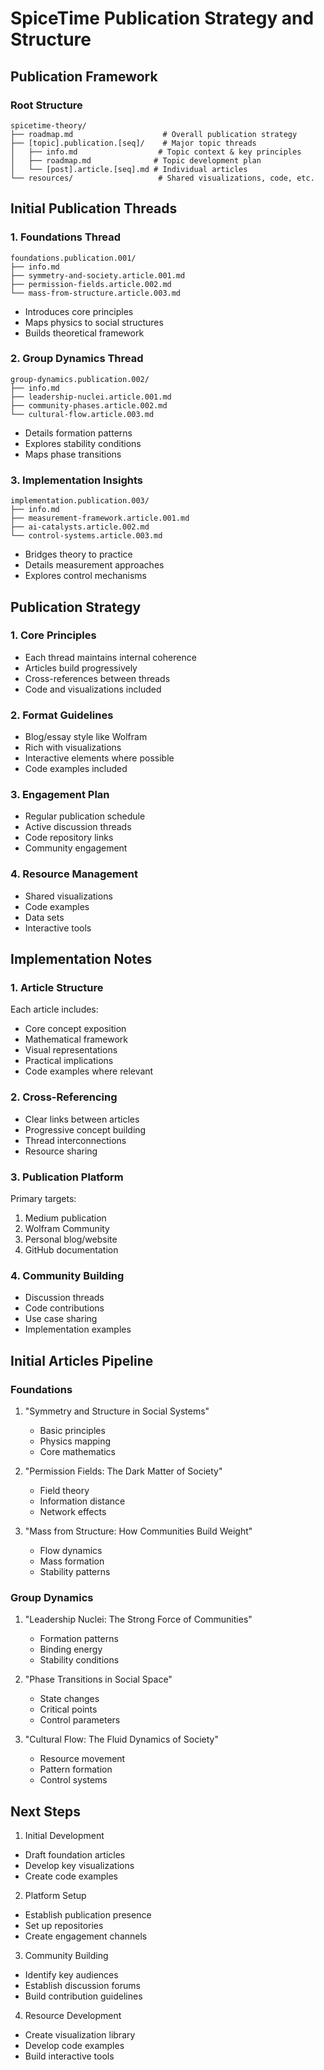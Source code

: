 # SpiceTime Publication Strategy and Structure

## Publication Framework

### Root Structure

```
spicetime-theory/
├── roadmap.md                    # Overall publication strategy
├── [topic].publication.[seq]/    # Major topic threads
│   ├── info.md                  # Topic context & key principles
│   ├── roadmap.md              # Topic development plan
│   └── [post].article.[seq].md # Individual articles
└── resources/                   # Shared visualizations, code, etc.
```

## Initial Publication Threads

### 1. Foundations Thread

```
foundations.publication.001/
├── info.md
├── symmetry-and-society.article.001.md
├── permission-fields.article.002.md
└── mass-from-structure.article.003.md
```

- Introduces core principles
- Maps physics to social structures
- Builds theoretical framework

### 2. Group Dynamics Thread

```
group-dynamics.publication.002/
├── info.md
├── leadership-nuclei.article.001.md
├── community-phases.article.002.md
└── cultural-flow.article.003.md
```

- Details formation patterns
- Explores stability conditions
- Maps phase transitions

### 3. Implementation Insights

```
implementation.publication.003/
├── info.md
├── measurement-framework.article.001.md
├── ai-catalysts.article.002.md
└── control-systems.article.003.md
```

- Bridges theory to practice
- Details measurement approaches
- Explores control mechanisms

## Publication Strategy

### 1. Core Principles

- Each thread maintains internal coherence
- Articles build progressively
- Cross-references between threads
- Code and visualizations included

### 2. Format Guidelines

- Blog/essay style like Wolfram
- Rich with visualizations
- Interactive elements where possible
- Code examples included

### 3. Engagement Plan

- Regular publication schedule
- Active discussion threads
- Code repository links
- Community engagement

### 4. Resource Management

- Shared visualizations
- Code examples
- Data sets
- Interactive tools

## Implementation Notes

### 1. Article Structure

Each article includes:

- Core concept exposition
- Mathematical framework
- Visual representations
- Practical implications
- Code examples where relevant

### 2. Cross-Referencing

- Clear links between articles
- Progressive concept building
- Thread interconnections
- Resource sharing

### 3. Publication Platform

Primary targets:

1. Medium publication
2. Wolfram Community
3. Personal blog/website
4. GitHub documentation

### 4. Community Building

- Discussion threads
- Code contributions
- Use case sharing
- Implementation examples

## Initial Articles Pipeline

### Foundations

1. "Symmetry and Structure in Social Systems"
    - Basic principles
    - Physics mapping
    - Core mathematics

2. "Permission Fields: The Dark Matter of Society"
    - Field theory
    - Information distance
    - Network effects

3. "Mass from Structure: How Communities Build Weight"
    - Flow dynamics
    - Mass formation
    - Stability patterns

### Group Dynamics

1. "Leadership Nuclei: The Strong Force of Communities"
    - Formation patterns
    - Binding energy
    - Stability conditions

2. "Phase Transitions in Social Space"
    - State changes
    - Critical points
    - Control parameters

3. "Cultural Flow: The Fluid Dynamics of Society"
    - Resource movement
    - Pattern formation
    - Control systems

## Next Steps

1. Initial Development

- Draft foundation articles
- Develop key visualizations
- Create code examples

2. Platform Setup

- Establish publication presence
- Set up repositories
- Create engagement channels

3. Community Building

- Identify key audiences
- Establish discussion forums
- Build contribution guidelines

4. Resource Development

- Create visualization library
- Develop code examples
- Build interactive tools
